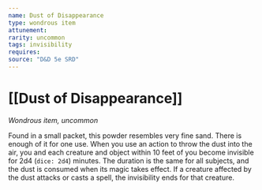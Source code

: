 ```yaml
---
name: Dust of Disappearance
type: wondrous item
attunement: 
rarity: uncommon
tags: invisibility
requires: 
source: "D&D 5e SRD"
---
```

# [[Dust of Disappearance]]

*Wondrous item, uncommon*

Found in a small packet, this powder resembles very fine sand. There is enough of it for one use. When you use an action to throw the dust into the air, you and each creature and object within 10 feet of you become invisible for 2d4 (`dice: 2d4`) minutes. The duration is the same for all subjects, and the dust is consumed when its magic takes effect. If a creature affected by the dust attacks or casts a spell, the invisibility ends for that creature.